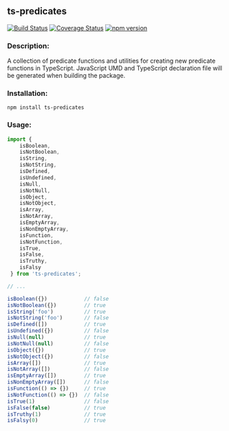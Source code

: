 ## ts-predicates

[![Build Status](https://travis-ci.com/codybonney/ts-predicates.svg?branch=master)](https://travis-ci.com/codybonney/ts-predicates)
[![Coverage Status](https://coveralls.io/repos/github/codybonney/ts-predicates/badge.svg?branch=master)](https://coveralls.io/github/codybonney/ts-predicates?branch=master)
[![npm version](http://img.shields.io/npm/v/ts-predicates.svg?style=flat)](https://npmjs.org/package/ts-predicates "View this project on npm")

### Description:
A collection of predicate functions and utilities for creating new predicate functions in TypeScript. JavaScript UMD and TypeScript declaration file will be generated when building the package.

### Installation:
```
npm install ts-predicates
```

### Usage:
```javascript
import { 
    isBoolean,
    isNotBoolean,
    isString,
    isNotString,
    isDefined,
    isUndefined,
    isNull,
    isNotNull,
    isObject,
    isNotObject,
    isArray,
    isNotArray,
    isEmptyArray,
    isNonEmptyArray,
    isFunction,
    isNotFunction,
    isTrue,
    isFalse,
    isTruthy,
    isFalsy
 } from 'ts-predicates';

// ...

isBoolean({})            // false
isNotBoolean({})         // true
isString('foo')          // true
isNotString('foo')       // false
isDefined([])            // true
isUndefined({})          // false
isNull(null)             // true
isNotNull(null)          // false
isObject({})             // true
isNotObject({})          // false
isArray([])              // true
isNotArray([])           // false
isEmptyArray([])         // true
isNonEmptyArray([])      // false
isFunction(() => {})     // true
isNotFunction(() => {})  // false
isTrue(1)                // false
isFalse(false)           // true
isTruthy(1)              // true
isFalsy(0)               // true
```
